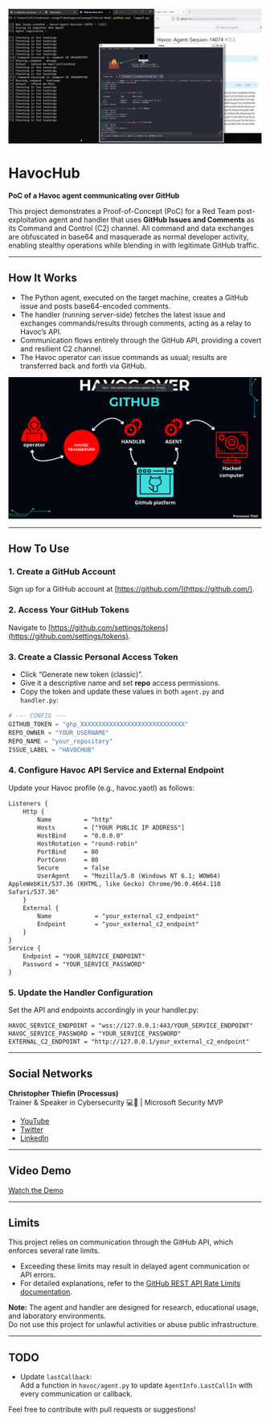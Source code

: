 <p align="center">
  <img src="assets/demo.png" alt="Havoc GitHub C2 Demo" width="600"/>
</p>

# HavocHub

**PoC of a Havoc agent communicating over GitHub**

This project demonstrates a Proof-of-Concept (PoC) for a Red Team post-exploitation agent and handler that uses **GitHub Issues and Comments** as its Command and Control (C2) channel. All command and data exchanges are obfuscated in base64 and masquerade as normal developer activity, enabling stealthy operations while blending in with legitimate GitHub traffic.

---

## How It Works

- The Python agent, executed on the target machine, creates a GitHub issue and posts base64-encoded comments.
- The handler (running server-side) fetches the latest issue and exchanges commands/results through comments, acting as a relay to Havoc’s API.
- Communication flows entirely through the GitHub API, providing a covert and resilient C2 channel.
- The Havoc operator can issue commands as usual; results are transferred back and forth via GitHub.

<p align="center">
  <img src="assets/schema.png" alt="Schema - Havoc GitHub C2 Demo" width="600"/>
</p>

---

## How To Use

### 1. Create a GitHub Account

Sign up for a GitHub account at [https://github.com/](https://github.com/).

### 2. Access Your GitHub Tokens

Navigate to [https://github.com/settings/tokens](https://github.com/settings/tokens).

### 3. Create a Classic Personal Access Token

- Click “Generate new token (classic)”.
- Give it a descriptive name and set **repo** access permissions.
- Copy the token and update these values in both `agent.py` and `handler.py`:

```python
# --- CONFIG ---
GITHUB_TOKEN = "ghp_XXXXXXXXXXXXXXXXXXXXXXXXXXXXX" 
REPO_OWNER = "YOUR_USERNAME"
REPO_NAME = "your_repository"
ISSUE_LABEL = "HAVOCHUB"
```

### 4. Configure Havoc API Service and External Endpoint

Update your Havoc profile (e.g., havoc.yaotl) as follows:

```yaotl
Listeners {
    Http {
        Name         = "http"
        Hosts        = ["YOUR PUBLIC IP ADDRESS"]
        HostBind     = "0.0.0.0"
        HostRotation = "round-robin"
        PortBind     = 80
        PortConn     = 80
        Secure       = false
        UserAgent    = "Mozilla/5.0 (Windows NT 6.1; WOW64) AppleWebKit/537.36 (KHTML, like Gecko) Chrome/96.0.4664.110 Safari/537.36"
    }
    External {
        Name            = "your_external_c2_endpoint"
        Endpoint        = "your_external_c2_endpoint"
    }
}
Service {
    Endpoint = "YOUR_SERVICE_ENDPOINT"
    Password = "YOUR_SERVICE_PASSWORD"
}
```

### 5. Update the Handler Configuration

Set the API and endpoints accordingly in your handler.py:

```yaotl
HAVOC_SERVICE_ENDPOINT = "wss://127.0.0.1:443/YOUR_SERVICE_ENDPOINT"
HAVOC_SERVICE_PASSWORD = "YOUR_SERVICE_PASSWORD"
EXTERNAL_C2_ENDPOINT = "http://127.0.0.1/your_external_c2_endpoint"
```

---

## Social Networks

**Christopher Thiefin (Processus)**  
Trainer & Speaker in Cybersecurity 💻🎥 | Microsoft Security MVP

- [YouTube](https://www.youtube.com/c/processusthief)
- [Twitter](https://x.com/ProcessusT)
- [LinkedIn](https://www.linkedin.com/in/christopher-thiefin/)

---

## Video Demo

[Watch the Demo](assets/demo.mp4)

---

## Limits

This project relies on communication through the GitHub API, which enforces several rate limits.  
- Exceeding these limits may result in delayed agent communication or API errors.
- For detailed explanations, refer to the [GitHub REST API Rate Limits documentation](https://docs.github.com/fr/rest/using-the-rest-api/rate-limits-for-the-rest-api?apiVersion=2022-11-28#about-secondary-rate-limits).

**Note:** The agent and handler are designed for research, educational usage, and laboratory environments.  
Do not use this project for unlawful activities or abuse public infrastructure.

---

## TODO

- Update `lastCallback`:  
  Add a function in `havoc/agent.py` to update `AgentInfo.LastCallIn` with every communication or callback.

Feel free to contribute with pull requests or suggestions!
